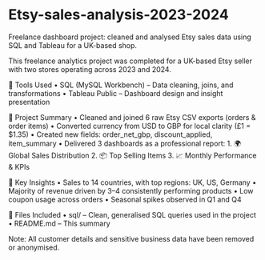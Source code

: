 # Etsy-sales-analysis-2023-2024
Freelance dashboard project: cleaned and analysed Etsy sales data using SQL and Tableau for a UK-based shop.


This freelance analytics project was completed for a UK-based Etsy seller with two stores operating across 2023 and 2024.

🔧 Tools Used
	•	SQL (MySQL Workbench) – Data cleaning, joins, and transformations
	•	Tableau Public – Dashboard design and insight presentation

📂 Project Summary
	•	Cleaned and joined 6 raw Etsy CSV exports (orders & order items)
	•	Converted currency from USD to GBP for local clarity (£1 = $1.35)
	•	Created new fields: order_net_gbp, discount_applied, item_summary
	•	Delivered 3 dashboards as a professional report:
	1.	🌍 Global Sales Distribution
	2.	📦 Top Selling Items
	3.	📈 Monthly Performance & KPIs

🧠 Key Insights
	•	Sales to 14 countries, with top regions: UK, US, Germany
	•	Majority of revenue driven by 3–4 consistently performing products
	•	Low coupon usage across orders
	•	Seasonal spikes observed in Q1 and Q4

📁 Files Included
	•	sql/ – Clean, generalised SQL queries used in the project
	•	README.md – This summary

Note: All customer details and sensitive business data have been removed or anonymised.
